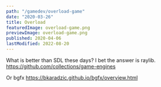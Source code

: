 ```yaml
---
path: "/gamedev/overload-game"
date: "2020-03-26"
title: Overload
featuredImage: overload-game.png
previewImage: overload-game.png
published: 2020-04-06
lastModified: 2022-08-20
---
```


What is better than SDL these days? I bet the answer is raylib.
https://github.com/collections/game-engines

Or bgfx https://bkaradzic.github.io/bgfx/overview.html